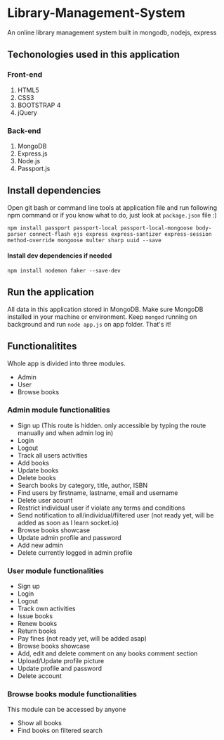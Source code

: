 # Library-Management-System
An online library management system built in mongodb, nodejs, express
## Techonologies used in this application

### Front-end

1. HTML5
2. CSS3
3. BOOTSTRAP 4
4. jQuery

### Back-end

1. MongoDB
2. Express.js
3. Node.js
4. Passport.js

## Install dependencies
Open git bash or command line tools at application file and run following npm command or if you know what to do, just look at `package.json` file :)

`npm install passport passport-local passport-local-mongoose body-parser connect-flash ejs express express-santizer express-session method-override mongoose multer sharp uuid --save`

#### Install dev dependencies if needed
`npm install nodemon faker --save-dev`

## Run the application
All data in this application stored in MongoDB. Make sure MongoDB installed in your machine or environment. Keep `mongod` running on background and run `node app.js` on app folder. That's it! 

## Functionalitites

Whole app is divided into three modules.

* Admin
* User
* Browse books

### Admin module functionalities
* Sign up (This route is hidden. only accessible by typing the route manually and when admin log in)
* Login
* Logout
* Track all users activities
* Add books
* Update books
* Delete books
* Search books by category, title, author, ISBN
* Find users by firstname, lastname, email and username
* Delete user acount
* Restrict individual user if violate any terms and conditions
* Send notification to all/individual/filtered user (not ready yet, will be added as soon as I learn socket.io)
* Browse books showcase
* Update admin profile and password
* Add new admin
* Delete currently logged in admin profile

### User module functionalities
* Sign up
* Login
* Logout
* Track own activities
* Issue books
* Renew books
* Return books
* Pay fines (not ready yet, will be added asap)
* Browse books showcase 
* Add, edit and delete comment on any books comment section
* Upload/Update profile picture
* Update profile and password
* Delete account 

### Browse books module functionalities
This module can be accessed by anyone
* Show all books
* Find books on filtered search








